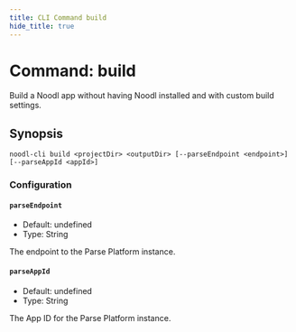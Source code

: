 ```yaml
---
title: CLI Command build
hide_title: true
---
```


# Command: build

Build a Noodl app without having Noodl installed and with custom build settings.

## Synopsis

```
noodl-cli build <projectDir> <outputDir> [--parseEndpoint <endpoint>] [--parseAppId <appId>]
```

### Configuration

#### `parseEndpoint`

- Default: undefined
- Type: String

The endpoint to the Parse Platform instance.

#### `parseAppId`

- Default: undefined
- Type: String

The App ID for the Parse Platform instance.
